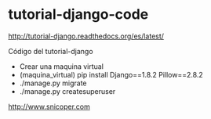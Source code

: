 # tutorial-django-code

http://tutorial-django.readthedocs.org/es/latest/

Código del tutorial-django

* Crear una maquina virtual
* (maquina_virtual) pip install Django==1.8.2 Pillow==2.8.2
* ./manage.py migrate
* ./manage.py createsuperuser

http://www.snicoper.com
